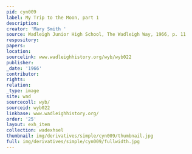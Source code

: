 ```yaml
---
pid: cyn009
label: My Trip to the Moon, part 1
description:
creator: 'Mary Smith '
source: Wadleigh Junior High School, The Wadleigh Way, 1966, p. 11
respository:
papers:
location:
sourcelink: www.wadleighhistory.org/wyb/wyb022
publisher:
_date: '1966'
contributor:
rights:
relation:
_type: image
site: wad
sourcecoll: wyb/
sourceid: wyb022
linkbase: www.wadleighhistory.org/
order: '25'
layout: exh_item
collection: wadexhsel
thumbnail: img/derivatives/simple/cyn009/thumbnail.jpg
full: img/derivatives/simple/cyn009/fullwidth.jpg
---
```

